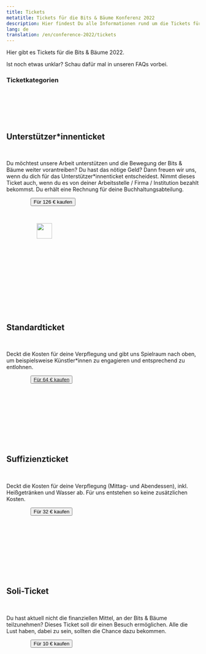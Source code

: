 ```yaml
---
title: Tickets
metatitle: Tickets für die Bits & Bäume Konferenz 2022
description: Hier findest Du alle Informationen rund um die Tickets für die Bits & Bäume Konferenz 2022
lang: de
translation: /en/conference-2022/tickets
---
```


Hier gibt es Tickets für die Bits & Bäume 2022.

Ist noch etwas unklar? Schau dafür mal in unseren FAQs vorbei.


</section>

</section><section class="container max-w-7xl">

### Ticketkategorien

<div class="tickets flex flex-wrap justify-center">

        <div class="w-full lg:w-2/3">

            <div class="box box-blue m-4">

                <h2 class="h3">Unterstützer*innenticket</h2>

                <p>Du möchtest unsere Arbeit unterstützen und die Bewegung der Bits & Bäume weiter vorantreiben? Du hast das nötige Geld? Dann freuen wir uns, wenn du dich für das Unterstützer*innenticket entscheidest. Nimmt dieses Ticket auch, wenn du es von deiner Arbeitsstelle / Firma / Institution bezahlt bekommst. Du erhält eine Rechnung für deine Buchhaltungsabteilung.</p>

                <button class="btn-dark">Für 126 € kaufen</button>

                <div class="box__pixel">

                    <img src="/assets/images/pixel-box-ticket.svg" widht="60" height="40">

                </div>

            </div>

        </div>

        <div class="w-full lg:w-1/3">

            <div class="box box-infos m-4">

                <h2 class="h3">Standardticket</h2>

                <p>Deckt die Kosten für deine Verpflegung und gibt uns Spielraum nach oben, um beispielsweise Künstler*innen zu engagieren und entsprechend zu entlohnen.</p>

                <button class="btn-dark"><a href="https://events.fairetickets.de/gedlv/">Für 64 € kaufen</a></button>

            </div>

        </div>

        <div class="w-full lg:w-1/3">

            <div class="box box-infos m-4">

                <h2 class="h3">Suffizienzticket</h2>

                <p>Deckt die Kosten für deine Verpflegung (Mittag- und Abendessen), inkl. Heißgetränken und Wasser ab. Für uns entstehen so keine zusätzlichen Kosten.</p>

                <button class="btn-dark">Für 32 € kaufen</button>

            </div>

        </div>

        <div class="w-full lg:w-1/3">

            <div class="box box-infos m-4">

                <h2 class="h3">Soli-Ticket</h2>

                <p>Du hast aktuell nicht die finanziellen Mittel, an der Bits & Bäume teilzunehmen? Dieses Ticket soll dir einen Besuch ermöglichen. Alle die Lust haben, dabei zu sein, sollten die Chance dazu bekommen.</p>

                <button class="btn-dark">Für 10 € kaufen</button>

            </div>

        </div>

    </div>
